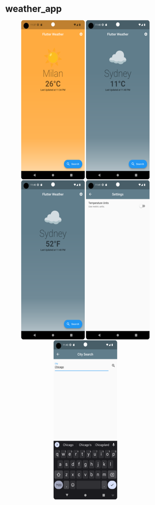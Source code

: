 # weather_app

<p align="middle">
<img src = "https://github.com/TejasPatel3300/flutter-weather-app/blob/master/screenshots/Screenshot_20230807_233802.png"  width = 200 height= 500>

<img src = "https://github.com/TejasPatel3300/flutter-weather-app/blob/master/screenshots/Screenshot_20230807_234026.png"  width = 200 height= 500>

<img src = "https://github.com/TejasPatel3300/flutter-weather-app/blob/master/screenshots/Screenshot_20230807_234100.png"  width = 200 height= 500>

<img src = "https://github.com/TejasPatel3300/flutter-weather-app/blob/master/screenshots/Screenshot_20230807_234125.png"  width = 200 height= 500>

<img src = "https://github.com/TejasPatel3300/flutter-weather-app/blob/master/screenshots/Screenshot_20230807_234406.png"  width = 200 height= 500>

</p>

